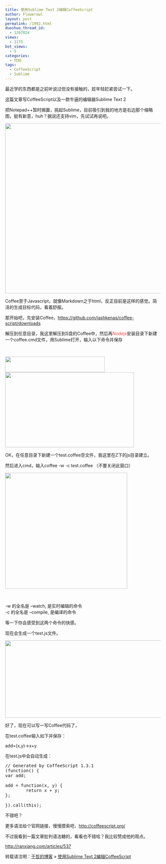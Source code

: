 ```yaml
---
title: 使用Sublime Text 2编辑CoffeeScript
author: Flowerowl
layout: post
permalink: /1992.html
duoshuo_thread_id:
  - 1267024
views:
  - 1175
bot_views:
  - 5
categories:
  - 代码
tags:
  - CoffeeScript
  - Sublime
---
```

最近学的东西都是之前听说过但没有接触的，趁年轻赶紧尝试一下。

这篇文章写CoffeeScript以及一款牛逼的编辑器Sublime Text 2

把Notepad++暂时搁置，挑起Sublime，目前吸引到我的地方是右边那个缩略图，挺有新意，huh？据说还支持vim，先试试再说吧。

<img class="aligncenter size-full wp-image-1993" title="Sublime" src="http://lazynight.me/wp-content/uploads/2012/04/Sublime.gif" alt="" width="662" height="550" />

Coffee至于Javascript，就像Markdown之于html，反正目前是这样的感觉。简洁的生成目标代码，看着舒服。

那开始吧，先安装Coffee，<span style="color: #ff4040;"><a href="https://github.com/jashkenas/coffee-script/downloads" target="_blank"><span style="color: #ff4040;">https://github.com/jashkenas/coffee-script/downloads</span></a></span>

解压到任意目录，我这里解压到S盘的Coffee中，然后再<span style="color: #ff4040;">Nodejs</span>安装目录下新建一个coffee.cmd文件，用Sublime打开，输入以下命令并保存

&nbsp;

<img class="aligncenter size-full wp-image-1994" title="coffee" src="http://lazynight.me/wp-content/uploads/2012/04/coffe.gif" alt="" width="322" height="51" />

<img class="aligncenter size-full wp-image-1995" title="Coffee" src="http://lazynight.me/wp-content/uploads/2012/04/Coffee.gif" alt="" width="417" height="243" />

OK，在任意目录下新建一个test.coffee空文件，我这里在Z下的js目录建立。

然后进入cmd，输入coffee -w -c test.coffee （不要关闭此窗口）

<img class="aligncenter size-full wp-image-1996" title="Coffee" src="http://lazynight.me/wp-content/uploads/2012/04/Coffee1.gif" alt="" width="395" height="375" />

&nbsp;

-w 的全名是 &#8211;watch, 是实时编辑的命令  
-c 的全名是 &#8211;compile, 是编译的命令

等一下你会感受到这两个命令的快感。

现在会生成一个test.js文件。

<img class="aligncenter size-full wp-image-1997" title="Coffee" src="http://lazynight.me/wp-content/uploads/2012/04/Coffee2.gif" alt="" width="644" height="250" />

好了，现在可以写一写Coffee代码了，

在test.coffee输入如下并保存：

add=(x,y)->x+y

在test.js中会自动生成：

<pre class="brush:js">// Generated by CoffeeScript 1.3.1
(function() {
var add;

add = function(x, y) {
        return x + y;
};

}).call(this);</pre>

不错吧？

更多语法给个官网链接，慢慢摸索吧，<span style="color: #ff4040;"><a href="http://coffeescript.org/"><span style="color: #ff4040;">http://coffeescript.org/</span></a></span>

不过我看到一篇文章批判语法糖的，看看也不错哈？我比较赞成他的观点。

<span style="color: #ff4040;"><a href="http://ranxiang.com/articles/537" target="_blank"><span style="color: #ff4040;">http://ranxiang.com/articles/537</span></a></span>

转载请注明：[于哲的博客][1] &raquo; [使用Sublime Text 2编辑CoffeeScript][2]

 [1]: http://localhost/wordpress
 [2]: http://localhost/wordpress/1992.html